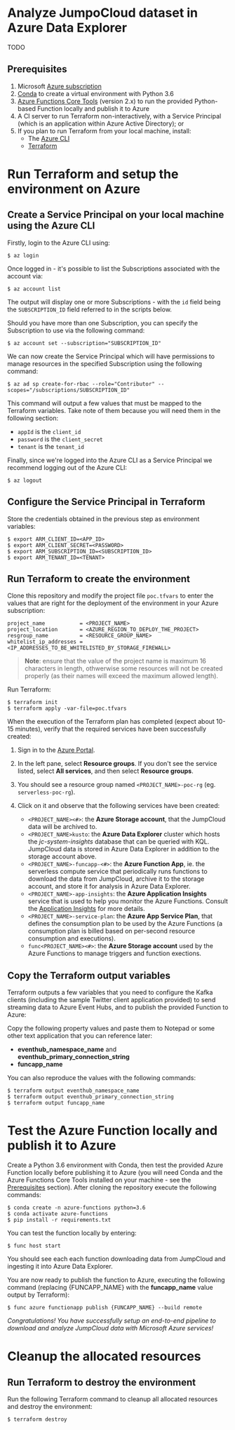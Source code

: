 # Analyze JumpoCloud dataset in Azure Data Explorer

TODO

## Prerequisites

1. Microsoft [Azure subscription](https://azure.microsoft.com/en-us/)
1. [Conda](https://conda.io/projects/conda/en/latest/user-guide/install/index.html) to create a virtual environment with Python 3.6
1. [Azure Functions Core Tools](https://docs.microsoft.com/en-us/azure/azure-functions/functions-run-local) (version 2.x) to run the provided Python-based Function locally and publish it to Azure
1. A CI server to run Terraform non-interactively, with a Service Principal (which is an application within Azure Active Directory); or
1. If you plan to run Terraform from your local machine, install:
   - The [Azure CLI](https://docs.microsoft.com/en-us/cli/azure/install-azure-cli?view=azure-cli-latest)
   - [Terraform](https://www.terraform.io) 

# Run Terraform and setup the environment on Azure

## Create a Service Principal on your local machine using the Azure CLI

Firstly, login to the Azure CLI using:
```shell
$ az login
```
Once logged in - it's possible to list the Subscriptions associated with the account via:
```shell
$ az account list
```

The output will display one or more Subscriptions - with the `id` field being the `SUBSCRIPTION_ID` field referred to in the scripts below.

Should you have more than one Subscription, you can specify the Subscription to use via the following command:
```shell
$ az account set --subscription="SUBSCRIPTION_ID"
```

We can now create the Service Principal which will have permissions to manage resources in the specified Subscription using the following command:
```shell
$ az ad sp create-for-rbac --role="Contributor" --scopes="/subscriptions/SUBSCRIPTION_ID"
```

This command will output a few values that must be mapped to the Terraform variables. Take note of them because you will need them in the following section:
- `appId` is the `client_id`
- `password` is the `client_secret`
- `tenant` is the `tenant_id`

Finally, since we're logged into the Azure CLI as a Service Principal we recommend logging out of the Azure CLI:
```shell
$ az logout
```

## Configure the Service Principal in Terraform

Store the credentials obtained in the previous step as environment variables:
```shell
$ export ARM_CLIENT_ID=<APP_ID>
$ export ARM_CLIENT_SECRET=<PASSWORD>
$ export ARM_SUBSCRIPTION_ID=<SUBSCRIPTION_ID>
$ export ARM_TENANT_ID=<TENANT>
```

## Run Terraform to create the environment

Clone this repository and modify the project file `poc.tfvars` to enter the values that are right for the deployment of the environment in your Azure subscription:
```
project_name           = <PROJECT_NAME>
project_location       = <AZURE_REGION_TO_DEPLOY_THE_PROJECT>
resgroup_name          = <RESOURCE_GROUP_NAME>
whitelist_ip_addresses = <IP_ADDRESSES_TO_BE_WHITELISTED_BY_STORAGE_FIREWALL>
```
   > **Note**: ensure that the value of the project name is maximum 16 characters in length, othwerwise some resources will not be created properly (as their names will exceed the maximum allowed length).

Run Terraform:
```shell
$ terraform init
$ terraform apply -var-file=poc.tfvars
```

When the execution of the Terraform plan has completed (expect about 10-15 minutes), verify that the required services have been successfully created:

1. Sign in to the [Azure Portal](https://portal.azure.com).

1. In the left pane, select **Resource groups**. If you don't see the service listed, select **All services**, and then select **Resource groups**.

1. You should see a resource group named `<PROJECT_NAME>-poc-rg` (eg. `serverless-poc-rg`).

1. Click on it and observe that the following services have been created:
   - `<PROJECT_NAME><#>`: the **Azure Storage account**, that the JumpCloud data will be archived to.
   - `<PROJECT_NAME>kusto`: the **Azure Data Explorer** cluster which hosts the _jc-system-insights_ database that can be queried with KQL. JumpCloud data is stored in Azure Data Explorer in addition to the storage account above.
   - `<PROJECT_NAME>-funcapp-<#>`: the **Azure Function App**, ie. the serverless compute service that periodically runs functions to download the data from JumpCloud, archive it to the storage account, and store it for analysis in Azure Data Explorer.
   - `<PROJECT_NAME>-app-insights`: the **Azure Application Insights** service that is used to help you monitor the Azure Functions. Consult the [Application Insights](https://docs.microsoft.com/en-us/azure/azure-monitor/app/app-insights-overview) for more details.
   - `<PROJECT_NAME>-service-plan`: the **Azure App Service Plan**, that defines the consumption plan to be used by the Azure Functions (a consumption plan is billed based on per-second resource consumption and executions).
   - `func<PROJECT_NAME><#>`: the **Azure Storage account** used by the Azure Functions to manage triggers and function exections.

## Copy the Terraform output variables

Terraform outputs a few variables that you need to configure the Kafka clients (including the sample Twitter client application provided) to send streaming data to Azure Event Hubs, and to publish the provided Function to Azure:

Copy the following property values and paste them to Notepad or some other text application that you can reference later:
- **eventhub_namespace_name** and **eventhub_primary_connection_string**
- **funcapp_name**

You can also reproduce the values with the following commands:
```shell
$ terraform output eventhub_namespace_name
$ terraform output eventhub_primary_connection_string
$ terraform output funcapp_name
```

# Test the Azure Function locally and publish it to Azure

Create a Python 3.6 environment with Conda, then test the provided Azure Function locally before publishing it to Azure (you will need Conda and the Azure Functions Core Tools installed on your machine - see the [Prerequisites](#Prerequisites) section). After cloning the repository execute the following commands:

```shell
$ conda create -n azure-functions python=3.6
$ conda activate azure-functions
$ pip install -r requirements.txt
```

You can test the function locally by entering:
```shell
$ func host start
```

You should see each each function downloading data from JumpCloud and ingesting it into Azure Data Explorer.

You are now ready to publish the function to Azure, executing the following command (replacing {FUNCAPP_NAME} with the **funcapp_name** value output by Terraform):

```shell
$ func azure functionapp publish {FUNCAPP_NAME} --build remote
```

_Congratulations! You have successfully setup an end-to-end pipeline to download and analyze JumpCloud data with Microsoft Azure services!_

# Cleanup the allocated resources

## Run Terraform to destroy the environment

Run the following Terraform command to cleanup all allocated resources and destroy the environment:
```shell
$ terraform destroy
```